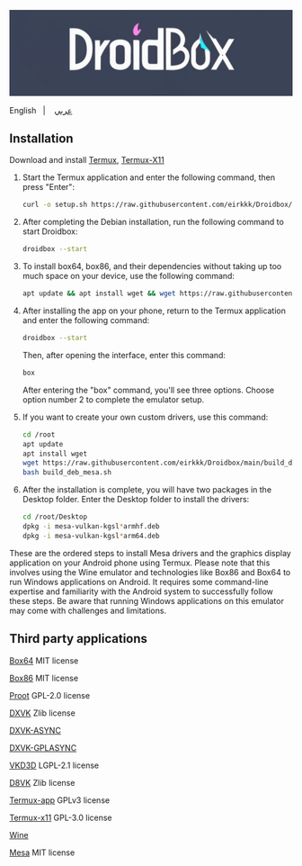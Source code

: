 ![logo](Droidbox/ideogram~2.jpeg "logo")

English 
&nbsp;&nbsp;| &nbsp;&nbsp;
<a href="https://github.com/eirkkk/Droidbox/blob/main/README.md">عربي</a>

## Installation

Download and install
[Termux](https://f-droid.org/repo/com.termux_118.apk),
[Termux-X11](https://raw.githubusercontent.com/eirkkk/Droidbox/main/app-arm64-v8a-debug.apk)

1. Start the Termux application and enter the following command, then press "Enter":
   ```bash
   curl -o setup.sh https://raw.githubusercontent.com/eirkkk/Droidbox/main/setup.sh && chmod +x setup.sh && ./setup.sh
   ```

2. After completing the Debian installation, run the following command to start Droidbox:
   ```bash
   droidbox --start
   ```

3. To install box64, box86, and their dependencies without taking up too much space on your device, use the following command:
   ```bash
   apt update && apt install wget && wget https://raw.githubusercontent.com/eirkkk/Droidbox/main/box.sh && bash box.sh && rm box.sh
   ```


4. After installing the app on your phone, return to the Termux application and enter the following command:
   ```bash
   droidbox --start
   ```
   Then, after opening the interface, enter this command:
   ```bash
   box
   ```
   After entering the "box" command, you'll see three options. Choose option number 2 to complete the emulator setup.

5. If you want to create your own custom drivers, use this command:
   ```bash
   cd /root
   apt update
   apt install wget
   wget https://raw.githubusercontent.com/eirkkk/Droidbox/main/build_deb_mesa.sh
   bash build_deb_mesa.sh
   ```

6. After the installation is complete, you will have two packages in the Desktop folder. Enter the Desktop folder to install the drivers:
   ```bash
   cd /root/Desktop
   dpkg -i mesa-vulkan-kgsl*armhf.deb
   dpkg -i mesa-vulkan-kgsl*arm64.deb
   ```

These are the ordered steps to install Mesa drivers and the graphics display application on your Android phone using Termux. Please note that this involves using the Wine emulator and technologies like Box86 and Box64 to run Windows applications on Android. It requires some command-line expertise and familiarity with the Android system to successfully follow these steps. Be aware that running Windows applications on this emulator may come with challenges and limitations.

## Third party applications

[Box64](https://github.com/ptitSeb/box64) MIT license

[Box86](https://github.com/ptitSeb/box86) MIT license

[Proot](https://github.com/termux/proot) GPL-2.0 license

[DXVK](https://github.com/doitsujin/dxvk) Zlib license

[DXVK-ASYNC](https://github.com/Sporif/dxvk-async)

[DXVK-GPLASYNC](https://gitlab.com/Ph42oN/dxvk-gplasync)

[VKD3D](https://github.com/lutris/vkd3d) LGPL-2.1 license

[D8VK](https://github.com/AlpyneDreams/d8vk) Zlib license

[Termux-app](https://github.com/termux/termux-app) GPLv3 license

[Termux-x11](https://github.com/termux/termux-x11) GPL-3.0 license

[Wine](https://wiki.winehq.org/Licensing)

[Mesa](https://docs.mesa3d.org/license.html) MIT license

